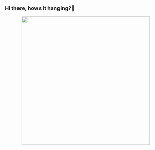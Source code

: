 ### Hi there, hows it hanging?👋
<div id="header" align="center">
    <img src="https://media.giphy.com/media/uYe2emzPgDfj2/giphy.gif" width="400"/>
</div>
<!--
<div id="badge">
  <a href="https://www.linkedin.com/in/aaron-ruiz-90401a24a/">
    <img src="https://img.shields.io/badge/LinkedIn-blue?style=for-the-badge&logo=linkedin&logoColor=white" alt="LinkedIn Badge"/>
  <\a>
</div>
**doubleAron808/doubleAron808** is a ✨ _special_ ✨ repository because its `README.md` (this file) appears on your GitHub profile.

Here are some ideas to get you started:

- 🔭 I’m currently working on anything and everything.
- 🌱 I’m currently learning C++ and basic scripting.
- 👯 I’m looking to collaborate on nothing at the moment.
- 🤔 I’m looking for help with scripting please.
- 💬 Ask me about sci fi movies or old arcade games.
- 📫 How to reach me: 

- 😄 Pronouns: ...
- ⚡ Fun fact: ...
-->
